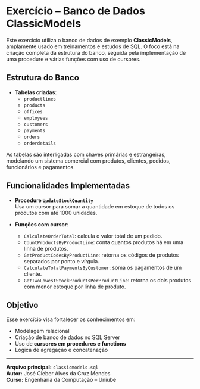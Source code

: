 # Exercício – Banco de Dados ClassicModels

Este exercício utiliza o banco de dados de exemplo **ClassicModels**, amplamente usado em treinamentos e estudos de SQL. O foco está na criação completa da estrutura do banco, seguida pela implementação de uma procedure e várias funções com uso de cursores.

## Estrutura do Banco

- **Tabelas criadas**:
  - `productlines`
  - `products`
  - `offices`
  - `employees`
  - `customers`
  - `payments`
  - `orders`
  - `orderdetails`

As tabelas são interligadas com chaves primárias e estrangeiras, modelando um sistema comercial com produtos, clientes, pedidos, funcionários e pagamentos.

## Funcionalidades Implementadas

- **Procedure `UpdateStockQuantity`**  
  Usa um cursor para somar a quantidade em estoque de todos os produtos com até 1000 unidades.

- **Funções com cursor**:
  - `CalculateOrderTotal`: calcula o valor total de um pedido.
  - `CountProductsByProductLine`: conta quantos produtos há em uma linha de produtos.
  - `GetProductCodesByProductLine`: retorna os códigos de produtos separados por ponto e vírgula.
  - `CalculateTotalPaymentsByCustomer`: soma os pagamentos de um cliente.
  - `GetTwoLowestStockProductsPerProductLine`: retorna os dois produtos com menor estoque por linha de produto.

## Objetivo

Esse exercício visa fortalecer os conhecimentos em:
- Modelagem relacional
- Criação de banco de dados no SQL Server
- Uso de **cursores em procedures e functions**
- Lógica de agregação e concatenação

---

**Arquivo principal:** `classicmodels.sql`  
**Autor:** José Cleber Alves da Cruz Mendes  
**Curso:** Engenharia da Computação – Uniube
